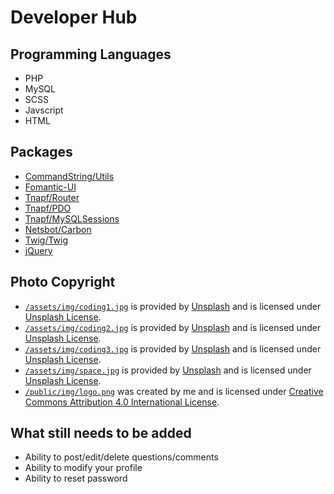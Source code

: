 # Developer Hub

## Programming Languages
* PHP
* MySQL
* SCSS
* Javscript
* HTML

## Packages
* [CommandString/Utils](https://github.com/commandstring/utils)
* [Fomantic-UI](https://fomantic-ui.com/)
* [Tnapf/Router](https://github.com/tnapf/router)
* [Tnapf/PDO](https://github.com/tnapf/pdo)
* [Tnapf/MySQLSessions](https://github.com/tnapf/mysqlsession)
* [Netsbot/Carbon](https://github.com/briannesbitt/Carbon)
* [Twig/Twig](https://github.com/twigphp/Twig)
* [jQuery](https://jquery.com/)

## Photo Copyright
* [`/assets/img/coding1.jpg`](https://unsplash.com/photos/OqtafYT5kTw) is provided by [Unsplash](https://unsplash.com) and is licensed under [Unsplash License](https://unsplash.com/license).
* [`/assets/img/coding2.jpg`](https://unsplash.com/photos/f77Bh3inUpE) is provided by [Unsplash](https://unsplash.com) and is licensed under [Unsplash License](https://unsplash.com/license).
* [`/assets/img/coding3.jpg`](https://unsplash.com/photos/SyYmXSDnJ54) is provided by [Unsplash](https://unsplash.com) and is licensed under [Unsplash License](https://unsplash.com/license).
* [`/assets/img/space.jpg`](https://unsplash.com/photos/rCbdp8VCYhQ) is provided by [Unsplash](https://unsplash.com) and is licensed under [Unsplash License](https://unsplash.com/license).
* [`/public/img/logo.png`](https://github.com/CommandString/DevHub/blob/master/public/img/logo.png) was created by me and is licensed under [Creative Commons Attribution 4.0 International License](https://creativecommons.org/licenses/by/4.0/).

## What still needs to be added
* Ability to post/edit/delete questions/comments
* Ability to modify your profile
* Ability to reset password